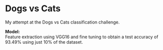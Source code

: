# Dogs vs Cats
My attempt at the Dogs vs Cats classification challenge. 

<b>Model:</b></br>
Feature extraction using VGG16 and fine tuning to obtain a test accuracy of 93.49% using just 10% of the dataset.

